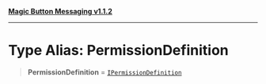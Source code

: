 [**Magic Button Messaging v1.1.2**](../README.md)

***

# Type Alias: PermissionDefinition

> **PermissionDefinition** = [`IPermissionDefinition`](../interfaces/IPermissionDefinition.md)
